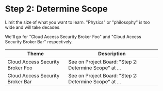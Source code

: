 # Step 2: Determine Scope

Limit the size of what you want to learn. "Physics" or "philosophy" is too wide and will take decades.

We'll go for "Cloud Access Security Broker Foo" and "Cloud Access Security Broker Bar" respectively.

| Theme | Description |
| -- | -- |
| Cloud Access Security Broker Foo | See on Project Board: "Step 2: Determine Scope" at ... |
| Cloud Access Security Broker Bar | See on Project Board: "Step 2: Determine Scope" at ... |

